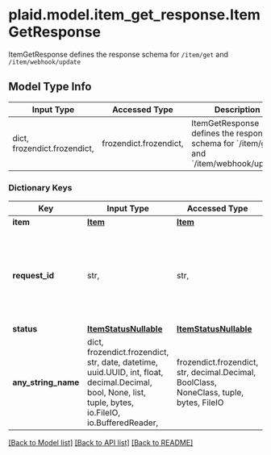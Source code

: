 # plaid.model.item_get_response.ItemGetResponse

ItemGetResponse defines the response schema for `/item/get` and `/item/webhook/update`

## Model Type Info
Input Type | Accessed Type | Description | Notes
------------ | ------------- | ------------- | -------------
dict, frozendict.frozendict,  | frozendict.frozendict,  | ItemGetResponse defines the response schema for &#x60;/item/get&#x60; and &#x60;/item/webhook/update&#x60; | 

### Dictionary Keys
Key | Input Type | Accessed Type | Description | Notes
------------ | ------------- | ------------- | ------------- | -------------
**item** | [**Item**](Item.md) | [**Item**](Item.md) |  | 
**request_id** | str,  | str,  | A unique identifier for the request, which can be used for troubleshooting. This identifier, like all Plaid identifiers, is case sensitive. | 
**status** | [**ItemStatusNullable**](ItemStatusNullable.md) | [**ItemStatusNullable**](ItemStatusNullable.md) |  | [optional] 
**any_string_name** | dict, frozendict.frozendict, str, date, datetime, uuid.UUID, int, float, decimal.Decimal, bool, None, list, tuple, bytes, io.FileIO, io.BufferedReader,  | frozendict.frozendict, str, decimal.Decimal, BoolClass, NoneClass, tuple, bytes, FileIO | any string name can be used but the value must be the correct type | [optional]

[[Back to Model list]](../../README.md#documentation-for-models) [[Back to API list]](../../README.md#documentation-for-api-endpoints) [[Back to README]](../../README.md)

